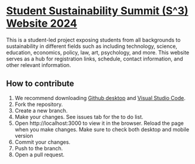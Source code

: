 # [Student Sustainability Summit (S^3) Website 2024](https://www.studentsustainabilitysummit.org/index.html)

This is a student-led project exposing students from all backgrounds to sustainability in different fields such as including technology, science, education, economics, policy, law, art, psychology, and more. This website serves as a hub for registration links, schedule, contact information, and other relevant information.

## How to contribute

1. We recommend downloading [Github desktop](https://desktop.github.com/) and [Visual Studio Code](https://code.visualstudio.com/download).
2. Fork the repository.
3. Create a new branch.
4. Make your changes. See issues tab for the to do list.
5. Open http://localhost:3000 to view it in the browser. Reload the page when you make changes. Make sure to check both desktop and mobile version
6. Commit your changes.
7. Push to the branch.
8. Open a pull request.

